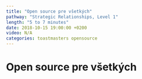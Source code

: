 ```yaml
---
title: "Open source pre všetkých"
pathway: "Strategic Relationships, Level 1"
length: "5 to 7 minutes"
date: 2018-10-15 19:00:00 +0200
video: N/A
categories: toastmasters opensource
---
```


# Open source pre všetkých

[//]: # (Used references)

